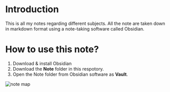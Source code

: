 # Introduction
This is all my notes regarding different subjects. All the note are taken down in markdown format using a note-taking software called Obsidian.

# How to use this note?
1. Download & install Obsidian
2. Download the **Note** folder in this respotory.
3. Open the Note folder from Obsidian software as **Vault**.

![note map](https://user-images.githubusercontent.com/49610016/201491940-8405819e-4bc6-4e7e-b7dc-1db52d779338.png)
